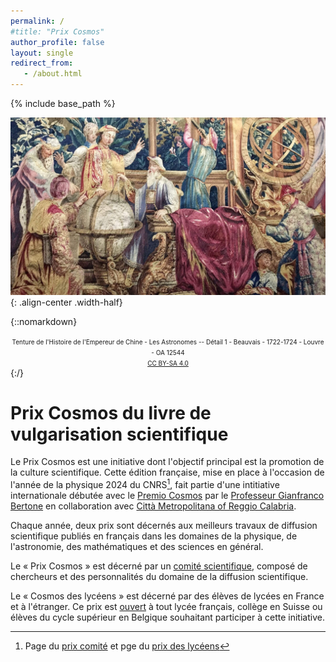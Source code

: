 ```yaml
---
permalink: /
#title: "Prix Cosmos"
author_profile: false
layout: single
redirect_from:
   - /about.html
---
```


{% include base_path %}


![Tapisserie des Astronomes Manufacture de Beauvais](/images/Tapisserie-des-Astronomes.jpg){: .align-center .width-half}

{::nomarkdown}
 <center><font size="1">Tenture de l'Histoire de l'Empereur de Chine - Les Astronomes -- Détail 1 - Beauvais - 1722-1724 - Louvre - OA 12544<br> <a href="https://creativecommons.org/licenses/by-sa/4.0/legalcode" rel="license">CC BY-SA 4.0</a></font></center>
   {:/}

# Prix Cosmos du livre de vulgarisation scientifique #

Le Prix Cosmos est une initiative dont l'objectif principal est la promotion de la culture scientifique.
Cette édition française, mise en place à l'occasion de l'année de la
physique 2024 du CNRS[^1], fait partie d'une intitiative internationale
débutée avec le [Premio Cosmos](http://cosmosprize.org/) par le  [Professeur Gianfranco Bertone](https://gianfrancobertone.net) en collaboration avec [Città Metropolitana of Reggio Calabria](https://www.cittametropolitana.rc.it/).

Chaque année, deux prix sont décernés aux meilleurs travaux de diffusion scientifique publiés en français dans les domaines de la physique, de l'astronomie, des mathématiques et des sciences en général.

Le « Prix Cosmos » est décerné par un [comité scientifique](comites.html), composé de chercheurs et des personnalités du domaine de la diffusion scientifique.

Le « Cosmos des lycéens » est décerné par des élèves de lycées en France et à l'étranger. Ce prix est [ouvert](/lycees.html) à tout lycée français, collège en Suisse ou élèves du cycle supérieur en Belgique souhaitant participer à cette initiative.

[^1]: Page du [prix comité](https://anneedelaphysique.cnrs.fr/ressource/prix-cosmos/) et pge du [prix des lycéens](https://anneedelaphysique.cnrs.fr/espace-scolaire/prix-cosmos-des-lyceens/)

